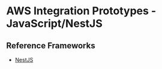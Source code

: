 # AWS Integration Prototypes - JavaScript/NestJS

## Reference Frameworks

- [NestJS](https://github.com/nestjs/nest)
